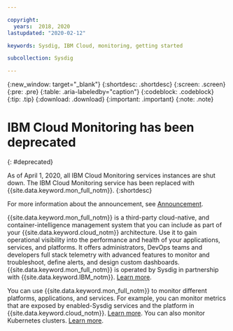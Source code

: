 ```yaml
---

copyright:
  years:  2018, 2020
lastupdated: "2020-02-12"

keywords: Sysdig, IBM Cloud, monitoring, getting started

subcollection: Sysdig

---
```


{:new_window: target="_blank"}
{:shortdesc: .shortdesc}
{:screen: .screen}
{:pre: .pre}
{:table: .aria-labeledby="caption"}
{:codeblock: .codeblock}
{:tip: .tip}
{:download: .download}
{:important: .important}
{:note: .note}


# IBM Cloud Monitoring has been deprecated 
{: #deprecated}

As of April 1, 2020, all IBM Cloud Monitoring services instances are shut down. The IBM Cloud Monitoring service has been replaced with {{site.data.keyword.mon_full_notm}}.
{:shortdesc}

For more information about the announcement, see [Announcement](https://www.ibm.com/cloud/blog/deprecation-of-ibm-cloud-monitoring).

{{site.data.keyword.mon_full_notm}} is a third-party cloud-native, and container-intelligence management system that you can include as part of your {{site.data.keyword.cloud_notm}} architecture. Use it to gain operational visibility into the performance and health of your applications, services, and platforms. It offers administrators, DevOps teams and developers full stack telemetry with advanced features to monitor and troubleshoot, define alerts, and design custom dashboards. {{site.data.keyword.mon_full_notm}} is operated by Sysdig in partnership with {{site.data.keyword.IBM_notm}}. [Learn more](/docs/Monitoring-with-Sysdig?topic=Sysdig-getting-started).

You can use {{site.data.keyword.mon_full_notm}} to monitor different platforms, applications, and services. For example, you can monitor metrics that are exposed by enabled-Sysdig services and the platform in {{site.data.keyword.cloud_notm}}. [Learn more](/docs/Monitoring-with-Sysdig?topic=Sysdig-platform_metrics_enabling). You can also monitor Kubernetes clusters. [Learn more](/docs/Monitoring-with-Sysdig?topic=Sysdig-getting-started#step5).




